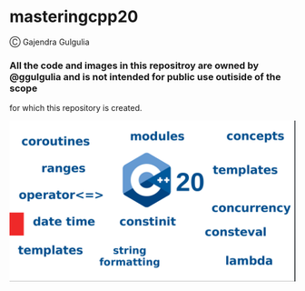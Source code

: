 # masteringcpp20

Ⓒ Gajendra Gulgulia
### All the code and images in this repositroy are owned by @ggulgulia and is not intended for public use outiside of the scope 
for which this repository is created. 

![Course logo](C++20_image.png)


